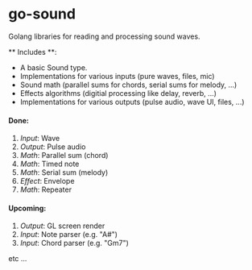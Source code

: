 go-sound
======

Golang libraries for reading and processing sound waves.

** Includes **:

 - A basic Sound type.
 - Implementations for various inputs (pure waves, files, mic)
 - Sound math (parallel sums for chords, serial sums for melody, ...)
 - Effects algorithms (digitial processing like delay, reverb, ...)
 - Implementations for various outputs (pulse audio, wave UI, files, ...)


#### Done:
1. _Input_: Wave
1. _Output_: Pulse audio
1. _Math_: Parallel sum (chord)
1. _Math_: Timed note
1. _Math_: Serial sum (melody)
1. _Effect_: Envelope
1. _Math_: Repeater


#### Upcoming:
1. _Output_: GL screen render
1. _Input_: Note parser (e.g. "A#")
1. _Input_: Chord parser (e.g. "Gm7")

etc ...

